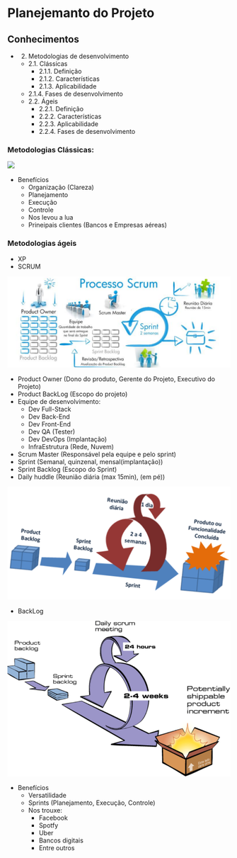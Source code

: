 # Planejemanto do Projeto
## Conhecimentos
- 2. Metodologias de desenvolvimento
	- 2.1. Clássicas
		- 2.1.1. Definição
		- 2.1.2. Características
		- 2.1.3. Aplicabilidade
	- 2.1.4. Fases de desenvolvimento
	- 2.2. Ágeis
		- 2.2.1. Definição
		- 2.2.2. Características
		- 2.2.3. Aplicabilidade
		- 2.2.4. Fases de desenvolvimento
### Metodologias Clássicas:
![](https://github.com/wellifabio/senai2021/blob/master/3des/projetos/aula07/ciclo_sistema.png)
- Benefícios
	- Organização (Clareza)
	- Planejamento
	- Execução
	- Controle
	- Nos levou a lua
	- Prineipais clientes (Bancos e Empresas aéreas)

### Metodologias ágeis
- XP
- SCRUM

![](scrum1.png)

- Product Owner (Dono do produto, Gerente do Projeto, Executivo do Projeto)
- Product BackLog (Escopo do projeto)
- Equipe de desenvolvimento:
	- Dev Full-Stack
	- Dev Back-End
	- Dev Front-End
	- Dev QA (Tester)
	- Dev DevOps (Implantação)
	- InfraEstrutura (Rede, Nuvem)
- Scrum Master (Responsável pela equipe e pelo sprint)
- Sprint (Semanal, quinzenal, mensal(implantação))
- Sprint Backlog (Escopo do Sprint)
- Daily huddle (Reunião diária (max 15min), (em pé))

![](scrum2.png)

- BackLog

![](scrum3.png)

- Benefícios
	- Versatilidade
	- Sprints (Planejamento, Execução, Controle)
	- Nos trouxe:
		- Facebook
		- Spotfy
		- Uber
		- Bancos digitais
		- Entre outros
		
